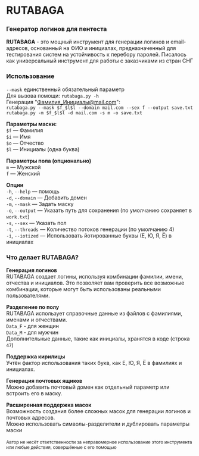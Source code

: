 # RUTABAGA 
### Генератор логинов для пентеста

**RUTABAGA** - это мощный инструмент для генерации логинов и email-адресов, основанный на ФИО и инициалах, предназначенный для тестирования систем на устойчивость к перебору паролей. Писалось как универсальный инструмент для работы с заказчиками из стран СНГ

### Использование
`--mask` единственный обязательный параметр<br />
Для вызова помощи: `rutabaga.py -h` <br />
Генерация "Фамилия_Инициалы@mail.com":<br />
`rutabaga.py --mask $f_$l$l --domain mail.com --sex f --output save.txt`<br />
`rutabaga.py -m $f_$l$l -d mail.com -s m -o save.txt`<br />

**Параметры маски:**<br />
`$f` — Фамилия<br />
`$i` — Имя<br />
`$o` — Отчество<br />
`$l` — Инициалы (одна буква)<br />

**Параметры пола (опционально)** <br />
`m` — Мужской<br />
`f` — Женский<br />

**Опции**<br />
`-h`, `--help` — помощь<br />
`-d`, `--domain` — Добавить домен<br />
`-m`, `--mask` — Задать маску <br />
`-o`, `--output` — Указать путь для сохранения (по умолчанию сохраняет в `work.txt`) <br />
`-s`, `--sex` — Указать пол<br />
`-t`, `--threads` — Количество потоков генерации (по умолчанию 4)<br />
`-i`, `--iotized` — Использовать йотированные буквы (Е, Ю, Я, Ё) в инициалах<br />

### Что делает RUTABAGA?

**Генерация логинов**<br />
RUTABAGA создает логины, используя комбинации фамилии, имени, отчества и инициалов. Это позволяет вам проверить все возможные комбинации, которые могут быть использованы реальными пользователями.<br />

**Разделение по полу**<br />
RUTABAGA использует справочные данные из файлов с фамилиями, именами и отчествами. <br />
`Data_F` - для женщин <br />
`Data_M` - для мужчин <br />
Дополнительные данные, такие как инициалы, хранятся в коде (строка `47`) <br />

**Поддержка кирилицы**<br />
Учтён фактор использования таких букв, как Е, Ю, Я, Ё в фамилиях и инициалах.<br />

**Генерация почтовых ящиков** <br />
Можно добавить почтовый домен как отдельный параметр или встроить его в маску.<br />

**Расширенная поддержка масок**<br />
Возможность создания более сложных масок для генерации логинов и почтовых адресов.<br />
Можно использовать символы-разделители и дублировать параметры маски<br />
<br />
<sub>Автор не несёт ответственности за неправомерное использование этого инструмента или любые действия, совершённые с его помощью</sub>
